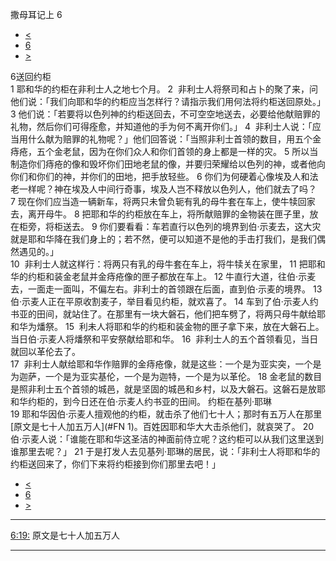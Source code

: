 ﻿





 撒母耳记上 6




* [<](bible/1SA05.md)
* [6](bible/1SA.md)
* [>](bible/1SA07.md)



 
6送回约柜  
1 耶和华的约柜在非利士人之地七个月。 
2  非利士人将祭司和占卜的聚了来，问他们说：「我们向耶和华的约柜应当怎样行？请指示我们用何法将约柜送回原处。」 
3 他们说：「若要将以色列神的约柜送回去，不可空空地送去，必要给他献赔罪的礼物，然后你们可得痊愈，并知道他的手为何不离开你们。」 
4  非利士人说：「应当用什么献为赔罪的礼物呢？」他们回答说：「当照非利士首领的数目，用五个金痔疮，五个金老鼠，因为在你们众人和你们首领的身上都是一样的灾。 
5 所以当制造你们痔疮的像和毁坏你们田地老鼠的像，并要归荣耀给以色列的神，或者他向你们和你们的神，并你们的田地，把手放轻些。 
6 你们为何硬着心像埃及人和法老一样呢？神在埃及人中间行奇事，埃及人岂不释放以色列人，他们就去了吗？ 
7 现在你们应当造一辆新车，将两只未曾负轭有乳的母牛套在车上，使牛犊回家去，离开母牛。 
8 把耶和华的约柜放在车上，将所献赔罪的金物装在匣子里，放在柜旁，将柜送去。 
9 你们要看看：车若直行以色列的境界到伯·示麦去，这大灾就是耶和华降在我们身上的；若不然，便可以知道不是他的手击打我们，是我们偶然遇见的。」  
10  非利士人就这样行：将两只有乳的母牛套在车上，将牛犊关在家里， 
11 把耶和华的约柜和装金老鼠并金痔疮像的匣子都放在车上。 
12 牛直行大道，往伯·示麦去，一面走一面叫，不偏左右。非利士的首领跟在后面，直到伯·示麦的境界。 
13  伯·示麦人正在平原收割麦子，举目看见约柜，就欢喜了。 
14 车到了伯·示麦人约书亚的田间，就站住了。在那里有一块大磐石，他们把车劈了，将两只母牛献给耶和华为燔祭。 
15  利未人将耶和华的约柜和装金物的匣子拿下来，放在大磐石上。当日伯·示麦人将燔祭和平安祭献给耶和华。 
16  非利士人的五个首领看见，当日就回以革伦去了。  
17  非利士人献给耶和华作赔罪的金痔疮像，就是这些：一个是为亚实突，一个是为迦萨，一个是为亚实基伦，一个是为迦特，一个是为以革伦。 
18 金老鼠的数目是照非利士五个首领的城邑，就是坚固的城邑和乡村，以及大磐石。这磐石是放耶和华约柜的，到今日还在伯·示麦人约书亚的田间。 约柜在基列·耶琳  
19 耶和华因伯·示麦人擅观他的约柜，就击杀了他们七十人；那时有五万人在那里[原文是七十人加五万人](#FN
1)。百姓因耶和华大大击杀他们，就哀哭了。 
20  伯·示麦人说：「谁能在耶和华这圣洁的神面前侍立呢？这约柜可以从我们这里送到谁那里去呢？」 
21 于是打发人去见基列·耶琳的居民，说：「非利士人将耶和华的约柜送回来了，你们下来将约柜接到你们那里去吧！」 
* [<](bible/1SA05.md)
* [6](bible/1SA.md)
* [>](bible/1SA07.md)





---


[6:19:](#V19)
原文是七十人加五万人




---









